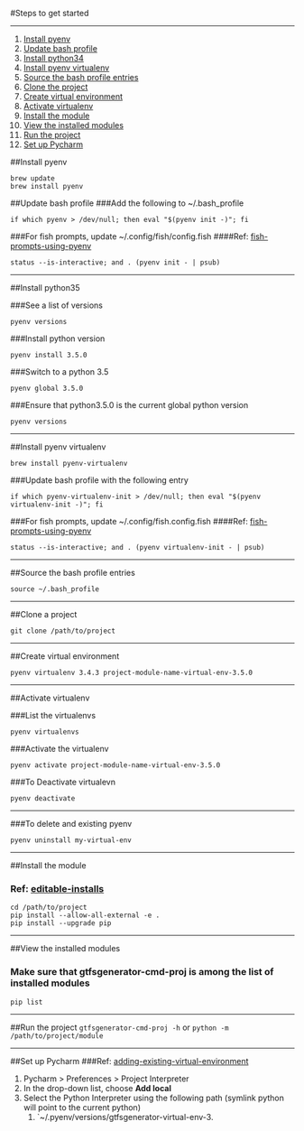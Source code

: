 #Steps to get started
___

1. [Install pyenv](https://github.com/bf4648/pyenv-setup##Install-pyenv)
2. [Update bash profile](https://github.com/bf4648/pyenv-setup#markdown-header-update-bash-profile)
3. [Install python34](https://github.com/bf4648/pyenv-setup#markdown-header-install-python34)
4. [Install pyenv virtualenv](https://github.com/bf4648/pyenv-setup#markdown-header-install-pyenv-virtualenv)
6. [Source the bash profile entries](https://github.com/bf4648/pyenv-setup#markdown-header-source-the-bash-profile-entries)
7. [Clone the project](https://github.com/bf4648/pyenv-setup#markdown-header-clone-the-project "Clone the project")
8. [Create virtual environment](https://github.com/bf4648/pyenv-setup#markdown-header-create-virtual-environment "Create virtual environment")
9. [Activate virtualenv](https://github.com/bf4648/pyenv-setup#markdown-header-activate-virtualenv "Activate virtualenv")
10. [Install the module](https://github.com/bf4648/pyenv-setup#markdown-header-install-the-module "Install the module")
11. [View the installed modules](https://github.com/bf4648/pyenv-setup#markdown-header-view-the-installed-modules "View the installed modules")
12. [Run the project](https://github.com/bf4648/pyenv-setup#markdown-header-run-the-project "Run the project")
13. [Set up Pycharm](https://github.com/bf4648/pyenv-setup#markdown-header-set-up-pycharm "Set up Pycharm")

##Install pyenv

```
brew update
brew install pyenv

```

##Update bash profile
###Add the following to ~/.bash_profile

```
if which pyenv > /dev/null; then eval "$(pyenv init -)"; fi
```

###For fish prompts, update ~/.config/fish/config.fish
####Ref: [fish-prompts-using-pyenv](https://github.com/yyuu/pyenv/issues/32)
```
status --is-interactive; and . (pyenv init - | psub)
```
___

##Install python35

###See a list of versions
```
pyenv versions
```
###Install python version

```
pyenv install 3.5.0
```

###Switch to a python 3.5
```
pyenv global 3.5.0
```

###Ensure that python3.5.0 is the current global python version

```
pyenv versions
```
___

##Install pyenv virtualenv

```
brew install pyenv-virtualenv
```

###Update bash profile with the following entry

```
if which pyenv-virtualenv-init > /dev/null; then eval "$(pyenv virtualenv-init -)"; fi
```

###For fish prompts, update ~/.config/fish.config.fish
####Ref: [fish-prompts-using-pyenv](https://github.com/yyuu/pyenv/issues/32)
```
status --is-interactive; and . (pyenv virtualenv-init - | psub)
```
___

##Source the bash profile entries

```
source ~/.bash_profile
```
___

##Clone a project
```
git clone /path/to/project
```
___

##Create virtual environment
```
pyenv virtualenv 3.4.3 project-module-name-virtual-env-3.5.0
```
___

##Activate virtualenv

###List the virtualenvs

```
pyenv virtualenvs
```

###Activate the virtualenv
```
pyenv activate project-module-name-virtual-env-3.5.0
```

###To Deactivate virtualevn

```
pyenv deactivate
```
___
###To delete and existing pyenv 

```
pyenv uninstall my-virtual-env
```
___
##Install the module
### Ref: [editable-installs](https://pip.pypa.io/en/latest/reference/pip_install.html#editable-installs)
```
cd /path/to/project
pip install --allow-all-external -e .
pip install --upgrade pip
```
___

##View the installed modules
### Make sure that gtfsgenerator-cmd-proj is among the list of installed modules
```
pip list
```
___

##Run the project
`gtfsgenerator-cmd-proj -h` or
`python -m /path/to/project/module`
___

##Set up Pycharm
###Ref: [adding-existing-virtual-environment](https://www.jetbrains.com/pycharm/help/adding-existing-virtual-environment.html)

1.  Pycharm > Preferences > Project Interpreter
2.  In the drop-down list, choose **Add local**
3.  Select the Python Interpreter using the following path (symlink python will point to the current python)
	1.  `~/.pyenv/versions/gtfsgenerator-virtual-env-3.

